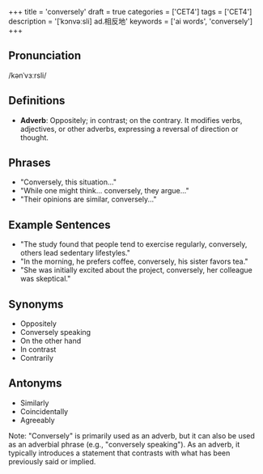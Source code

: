+++
title = 'conversely'
draft = true
categories = ['CET4']
tags = ['CET4']
description = '[ˈkɔnvəːsli] ad.相反地'
keywords = ['ai words', 'conversely']
+++

## Pronunciation
/kənˈvɜːrsli/

## Definitions
- **Adverb**: Oppositely; in contrast; on the contrary. It modifies verbs, adjectives, or other adverbs, expressing a reversal of direction or thought.

## Phrases
- "Conversely, this situation..."
- "While one might think... conversely, they argue..."
- "Their opinions are similar, conversely..."

## Example Sentences
- "The study found that people tend to exercise regularly, conversely, others lead sedentary lifestyles."
- "In the morning, he prefers coffee, conversely, his sister favors tea."
- "She was initially excited about the project, conversely, her colleague was skeptical."

## Synonyms
- Oppositely
- Conversely speaking
- On the other hand
- In contrast
- Contrarily

## Antonyms
- Similarly
- Coincidentally
- Agreeably

Note: "Conversely" is primarily used as an adverb, but it can also be used as an adverbial phrase (e.g., "conversely speaking"). As an adverb, it typically introduces a statement that contrasts with what has been previously said or implied.
